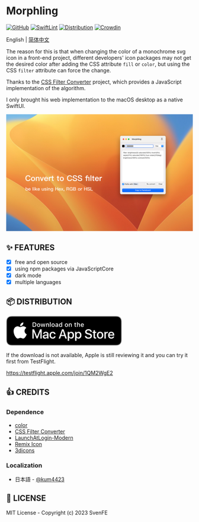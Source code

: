 # Morphling

[![GitHub](https://img.shields.io/github/license/shensven/Morphling)](./LICENSE)
[![SwiftLint](https://github.com/shensven/Morphling/actions/workflows/swiftlint.yml/badge.svg?branch=dev)](https://github.com/shensven/Morphling/actions/workflows/swiftlint.yml)
[![Distribution](https://github.com/shensven/Morphling/actions/workflows/distribution.yml/badge.svg?branch=main)](https://github.com/shensven/Morphling/actions/workflows/distribution.yml)
[![Crowdin](https://badges.crowdin.net/morphling/localized.svg)](https://crowdin.com/project/morphling)

English | [简体中文](./README-zh-hans.md)

The reason for this is that when changing the color of a monochrome svg icon in a front-end project, different developers' icon packages may not get the desired color after adding the CSS attribute `fill` or `color`, but using the CSS `filter` attribute can force the change.

Thanks to the [CSS Filter Converter](https://github.com/OvidijusParsiunas/css-filter-converter) project, which provides a JavaScript implementation of the algorithm.

I only brought his web implementation to the macOS desktop as a native SwiftUI.

![Preview](./Resources/PressKit/Preview-en-1.jpg)

## ✨ FEATURES

- [x] free and open source
- [x] using npm packages via JavaScriptCore
- [x] dark mode
- [x] multiple languages

## 📦 DISTRIBUTION

[![Mac App Store](./Resources/AppStoreBadges/Download_on_the_Mac_App_Store_Badge_US-UK_RGB_blk_092917.svg)](https://apps.apple.com/us/app/morphling/id1669993843)

If the download is not available, Apple is still reviewing it and you can try it first from TestFlight.

https://testflight.apple.com/join/1QM2WgE2

## 👍 CREDITS

### Dependence

- [color](https://github.com/Qix-/color)
- [CSS Filter Converter](https://github.com/OvidijusParsiunas/css-filter-converter)
- [LaunchAtLogin-Modern](https://github.com/sindresorhus/LaunchAtLogin-Modern)
- [Remix Icon](https://github.com/Remix-Design/RemixIcon)
- [3dicons](https://3dicons.co/)

### Localization

 - 日本語 - [@kum4423](https://github.com/kum4423)

## 📜 LICENSE

MIT License - Copyright (c) 2023 SvenFE
